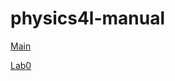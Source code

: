 # physics4l-manual

[Main](https://ilg-physics-ucsb.github.io/physics4l-manual/)


[Lab0](https://ilg-physics-ucsb.github.io/physics4l-manual/lab0-LearningiOLab/lab0.html)
